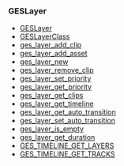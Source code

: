 ### GESLayer

* [GESLayer]()
* [GESLayerClass]()
* [ges_layer_add_clip]()
* [ges_layer_add_asset]()
* [ges_layer_new]()
* [ges_layer_remove_clip]()
* [ges_layer_set_priority]()
* [ges_layer_get_priority]()
* [ges_layer_get_clips]()
* [ges_layer_get_timeline]()
* [ges_layer_get_auto_transition]()
* [ges_layer_set_auto_transition]()
* [ges_layer_is_empty]()
* [ges_layer_get_duration]()
* [GES_TIMELINE_GET_LAYERS]()
* [GES_TIMELINE_GET_TRACKS]()
